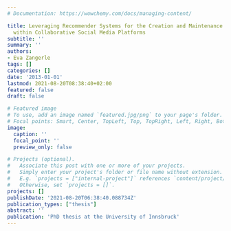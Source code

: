```yaml
---
# Documentation: https://wowchemy.com/docs/managing-content/

title: Leveraging Recommender Systems for the Creation and Maintenance of Structure
  within Collaborative Social Media Platforms
subtitle: ''
summary: ''
authors:
- Eva Zangerle
tags: []
categories: []
date: '2013-01-01'
lastmod: 2021-08-20T08:38:40+02:00
featured: false
draft: false

# Featured image
# To use, add an image named `featured.jpg/png` to your page's folder.
# Focal points: Smart, Center, TopLeft, Top, TopRight, Left, Right, BottomLeft, Bottom, BottomRight.
image:
  caption: ''
  focal_point: ''
  preview_only: false

# Projects (optional).
#   Associate this post with one or more of your projects.
#   Simply enter your project's folder or file name without extension.
#   E.g. `projects = ["internal-project"]` references `content/project/deep-learning/index.md`.
#   Otherwise, set `projects = []`.
projects: []
publishDate: '2021-08-20T06:38:40.088734Z'
publication_types: ["thesis"]
abstract: ''
publication: 'PhD thesis at the University of Innsbruck'
---
```

